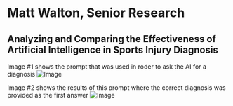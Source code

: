 # Matt Walton, Senior Research
## Analyzing and Comparing the Effectiveness of Artificial Intelligence in Sports Injury Diagnosis

Image #1 shows the prompt that was used in roder to ask the AI for a diagnosis
![Image](https://github.com/user-attachments/assets/176578fc-f453-4d19-8577-d4d4829574c9) 

Image #2 shows the results of this prompt where the correct diagnosis was provided as the first answer
![Image](https://github.com/user-attachments/assets/fa36fe73-9ca2-4931-8d82-577d41816dd4)
